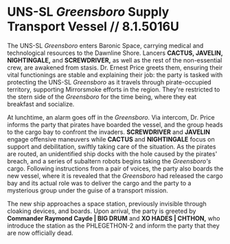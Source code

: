 # UNS-SL *Greensboro* Supply Transport Vessel // 8.1.5016U
The UNS-SL *Greensboro* enters Baronic Space, carrying medical and technological resources to the Dawnline Shore. Lancers **CACTUS, JAVELIN, NIGHTINGALE,** and **SCREWDRIVER,** as well as the rest of the non-essential crew, are awakened from stasis. Dr. Ernest Price greets them, ensuring their vital functionings are stable and explaining their job: the party is tasked with protecting the UNS-SL *Greensboro* as it travels through pirate-occupied territory, supporting Mirrorsmoke efforts in the region. They're restricted to the stern side of the *Greensboro* for the time being, where they eat breakfast and socialize.

At lunchtime, an alarm goes off in the *Greensboro.* Via intercom, Dr. Price informs the party that pirates have boarded the vessel, and the group heads to the cargo bay to confront the invaders. **SCREWDRIVER** and **JAVELIN** engage offensive maneuvers while **CACTUS** and **NIGHTINGALE** focus on support and debilitation, swiftly taking care of the situation. As the pirates are routed, an unidentified ship docks with the hole caused by the pirates' breach, and a series of subaltern robots begins taking the *Greensboro's* cargo. Following instructions from a pair of voices, the party also boards the new vessel, where it is revealed that the *Greensboro* had released the cargo bay and its actual role was to deliver the cargo and the party to a mysterious group under the guise of a transport mission.

The new ship approaches a space station, previously invisible through cloaking devices, and boards. Upon arrival, the party is greeted by **Commander Raymond Cayde | BIG DRUM** and **XO HADES | CHTHON,** who introduce the station as the PHLEGETHON-2 and inform the party that they are now officially dead.
